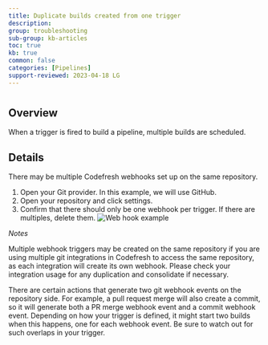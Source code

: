 ```yaml
---
title: Duplicate builds created from one trigger
description: 
group: troubleshooting
sub-group: kb-articles
toc: true
kb: true
common: false
categories: [Pipelines]
support-reviewed: 2023-04-18 LG
---
```


# 

#

## Overview

When a trigger is fired to build a pipeline, multiple builds are scheduled.

## Details

There may be multiple Codefresh webhooks set up on the same repository.

  1. Open your Git provider. In this example, we will use GitHub.
  2. Open your repository and click settings.
  3. Confirm that there should only be one webhook per trigger. If there are multiples, delete them. ![Web hook example](https://support.codefresh.io/hc/article_attachments/360016053780/webhook.png)

_Notes_

Multiple webhook triggers may be created on the same repository if you are
using multiple git integrations in Codefresh to access the same repository, as
each integration will create its own webhook. Please check your integration
usage for any duplication and consolidate if necessary.

There are certain actions that generate two git webhook events on the
repository side. For example, a pull request merge will also create a commit,
so it will generate both a PR merge webhook event and a commit webhook event.
Depending on how your trigger is defined, it might start two builds when this
happens, one for each webhook event. Be sure to watch out for such overlaps in
your trigger.

